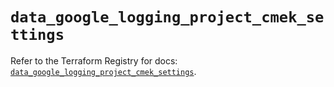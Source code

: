 # `data_google_logging_project_cmek_settings`

Refer to the Terraform Registry for docs: [`data_google_logging_project_cmek_settings`](https://registry.terraform.io/providers/hashicorp/google/6.47.0/docs/data-sources/logging_project_cmek_settings).
